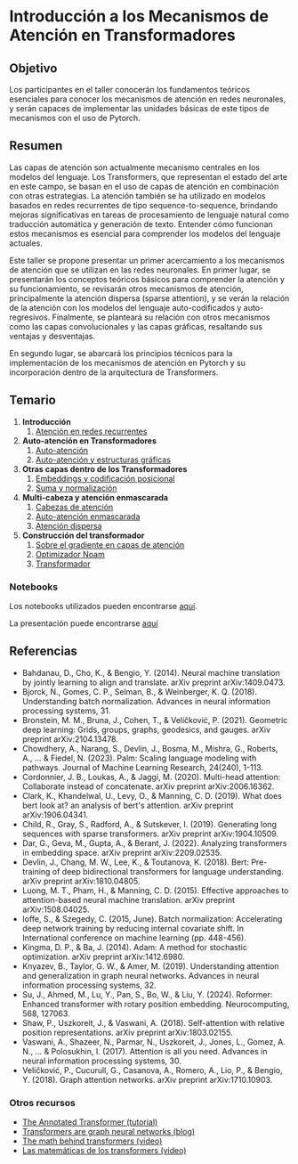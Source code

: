 # Introducción a los Mecanismos de Atención en Transformadores

## Objetivo
Los participantes en el taller conocerán los fundamentos teóricos esenciales para conocer los mecanismos de atención en redes neuronales, y serán capaces de implementar las unidades básicas de este tipos de mecanismos con el uso de Pytorch.

## Resumen
Las capas de atención son actualmente mecanismo centrales en los modelos del lenguaje. Los Transformers, que representan el estado del arte en este campo, se basan en el uso de capas de atención en combinación con otras estrategias. La atención también se ha utilizado en modelos basados en redes recurrentes de tipo sequence-to-sequence, brindando mejoras significativas en tareas de procesamiento de lenguaje natural como traducción automática y generación de texto. Entender cómo funcionan estos mecanismos es esencial para comprender los modelos del lenguaje actuales.

Este taller se propone presentar un primer acercamiento a los mecanismos de atención que se utilizan en las redes neuronales. En primer lugar, se presentarán los conceptos teóricos básicos para comprender la atención y su funcionamiento, se revisarán otros mecanismos de atención, principalmente la atención dispersa (sparse attention), y se verán la relación de la atención con los modelos del lenguaje auto-codificados y auto-regresivos. Finalmente, se planteará su relación con otros mecanismos como las capas convolucionales y las capas gráficas, resaltando sus ventajas y desventajas.

En segundo lugar, se abarcará los principios técnicos para la implementación de los mecanismos de atención en Pytorch y su incorporación dentro de la arquitectura de Transformers.

## Temario

1. <b>Introducción</b>
    1. [Atención en redes recurrentes](https://victormijangosdelacruz.github.io/MecanismosAtencion/html/01RNNAtenttion.html)
2. <b>Auto-atención en Transformadores</b>
    1. [Auto-atención](https://victormijangosdelacruz.github.io/MecanismosAtencion/html/02SelfAttention.html)
    2. [Auto-atención y estructuras gráficas](https://victormijangosdelacruz.github.io/MecanismosAtencion/html/03GraphAttention.html)
3. <b>Otras capas dentro de los Transformadores</b>
    1. [Embeddings y codificación posicional](https://victormijangosdelacruz.github.io/MecanismosAtencion/html/04Encoding.html)
    2. [Suma y normalización](https://victormijangosdelacruz.github.io/MecanismosAtencion/html/05Normalization.html)
4. <b>Multi-cabeza y atención enmascarada</b>
    1. [Cabezas de atención](https://victormijangosdelacruz.github.io/MecanismosAtencion/html/06AttentionHead.html)
    2. [Auto-atención enmascarada](https://victormijangosdelacruz.github.io/MecanismosAtencion/html/07MaskedAttention.html)
    3. [Atención dispersa](https://victormijangosdelacruz.github.io/MecanismosAtencion/html/07bSparseAtt.html)
9. <b>Construcción del transformador</b>
    1. [Sobre el gradiente en capas de atención](https://victormijangosdelacruz.github.io/MecanismosAtencion/html/08aGradientAtt.html)
    2. [Optimizador Noam](https://victormijangosdelacruz.github.io/MecanismosAtencion/html/08Noam.html)
    3. [Transformador](https://victormijangosdelacruz.github.io/MecanismosAtencion/html/09FullTranformer.html)

### Notebooks

Los notebooks utilizados pueden encontrarse [aquí](https://victormijangosdelacruz.github.io/MecanismosAtencion/Notebooks/).

La presentación puede encontrarse [aquí](https://victormijangosdelacruz.github.io/MecanismosAtencion/html/2024School_Transformers-1.pdf)

## Referencias

- Bahdanau, D., Cho, K., & Bengio, Y. (2014). Neural machine translation by jointly learning to align and translate. arXiv preprint arXiv:1409.0473.
- Bjorck, N., Gomes, C. P., Selman, B., & Weinberger, K. Q. (2018). Understanding batch normalization. Advances in neural information processing systems, 31.
- Bronstein, M. M., Bruna, J., Cohen, T., & Veličković, P. (2021). Geometric deep learning: Grids, groups, graphs, geodesics, and gauges. arXiv preprint arXiv:2104.13478.
- Chowdhery, A., Narang, S., Devlin, J., Bosma, M., Mishra, G., Roberts, A., ... & Fiedel, N. (2023). Palm: Scaling language modeling with pathways. Journal of Machine Learning Research, 24(240), 1-113.
- Cordonnier, J. B., Loukas, A., & Jaggi, M. (2020). Multi-head attention: Collaborate instead of concatenate. arXiv preprint arXiv:2006.16362.
- Clark, K., Khandelwal, U., Levy, O., & Manning, C. D. (2019). What does bert look at? an analysis of bert's attention. arXiv preprint arXiv:1906.04341.
- Child, R., Gray, S., Radford, A., & Sutskever, I. (2019). Generating long sequences with sparse transformers. arXiv preprint arXiv:1904.10509.
- Dar, G., Geva, M., Gupta, A., & Berant, J. (2022). Analyzing transformers in embedding space. arXiv preprint arXiv:2209.02535.
- Devlin, J., Chang, M. W., Lee, K., & Toutanova, K. (2018). Bert: Pre-training of deep bidirectional transformers for language understanding. arXiv preprint arXiv:1810.04805.
- Luong, M. T., Pham, H., & Manning, C. D. (2015). Effective approaches to attention-based neural machine translation. arXiv preprint arXiv:1508.04025.
- Ioffe, S., & Szegedy, C. (2015, June). Batch normalization: Accelerating deep network training by reducing internal covariate shift. In International conference on machine learning (pp. 448-456).
- Kingma, D. P., & Ba, J. (2014). Adam: A method for stochastic optimization. arXiv preprint arXiv:1412.6980.
- Knyazev, B., Taylor, G. W., & Amer, M. (2019). Understanding attention and generalization in graph neural networks. Advances in neural information processing systems, 32.
- Su, J., Ahmed, M., Lu, Y., Pan, S., Bo, W., & Liu, Y. (2024). Roformer: Enhanced transformer with rotary position embedding. Neurocomputing, 568, 127063.
- Shaw, P., Uszkoreit, J., & Vaswani, A. (2018). Self-attention with relative position representations. arXiv preprint arXiv:1803.02155.
- Vaswani, A., Shazeer, N., Parmar, N., Uszkoreit, J., Jones, L., Gomez, A. N., ... & Polosukhin, I. (2017). Attention is all you need. Advances in neural information processing systems, 30.
- Veličković, P., Cucurull, G., Casanova, A., Romero, A., Lio, P., & Bengio, Y. (2018). Graph attention networks. arXiv preprint arXiv:1710.10903.

### Otros recursos

- [The Annotated Transformer (tutorial)](https://nlp.seas.harvard.edu/2018/04/03/attention.html)
- [Transformers are graph neural networks (blog)](https://thegradient.pub/transformers-are-graph-neural-networks/)
- [The math behind transformers (video)](https://www.youtube.com/watch?v=UPtG_38Oq8o&t=1s)
- [Las matemáticas de los transformers (video)](https://www.youtube.com/watch?v=w5pfPvGGSIY&t=8s)

